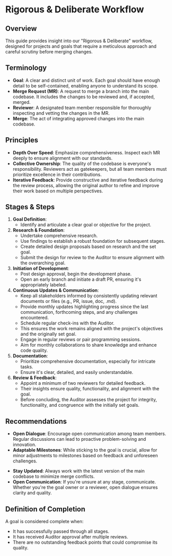 # Rigorous & Deliberate Workflow

## Overview

This guide provides insight into our "Rigorous & Deliberate" workflow, designed
for projects and goals that require a meticulous approach and careful scrutiny
before merging changes.

## Terminology

- **Goal**: A clear and distinct unit of work. Each goal should have enough
  detail to be self-contained, enabling anyone to understand its scope.
- **Merge Request (MR)**: A request to merge a branch into the main codebase. It
  includes the changes to be reviewed and, if accepted, merged.
- **Reviewer**: A designated team member responsible for thoroughly inspecting
  and vetting the changes in the MR.
- **Merge**: The act of integrating approved changes into the main codebase.

## Principles

- **Depth Over Speed**: Emphasize comprehensiveness. Inspect each MR deeply to
  ensure alignment with our standards.
- **Collective Ownership**: The quality of the codebase is everyone's
  responsibility. Reviewers act as gatekeepers, but all team members must
  prioritize excellence in their contributions.
- **Iterative Feedback**: Provide constructive and iterative feedback during the
  review process, allowing the original author to refine and improve their work
  based on multiple perspectives.

## Stages & Steps

1. **Goal Definition**: 
   * Identify and articulate a clear goal or objective for the project.
2. **Research & Foundation**:
   * Undertake comprehensive research.
   * Use findings to establish a robust foundation for subsequent stages.
   * Create detailed design proposals based on research and the set goal.
   * Submit the design for review to the Auditor to ensure alignment with the
     overarching goal.
3. **Initiation of Development**:
   * Post design approval, begin the development phase.
   * Open an early branch and initiate a draft PR, ensuring it's appropriately
     labeled.
4. **Continuous Updates & Communication**: 
   * Keep all stakeholders informed by consistently updating relevant documents
     or files (e.g., PR, issue, doc, .md).
   * Provide monthly updates highlighting progress since the last communication,
     forthcoming steps, and any challenges encountered.
   * Schedule regular check-ins with the Auditor.
   * This ensures the work remains aligned with the project's objectives and the
     originally set goal.
   * Engage in regular reviews or pair programming sessions.
   * Aim for monthly collaborations to share knowledge and enhance code quality.
5. **Documentation**:
   * Prioritize comprehensive documentation, especially for intricate tasks.
   * Ensure it's clear, detailed, and easily understandable.
6. **Review & Feedback**:
   * Appoint a minimum of two reviewers for detailed feedback.
   * Their insights ensure quality, functionality, and alignment with the goal.
   * Before concluding, the Auditor assesses the project for integrity,
     functionality, and congruence with the initially set goals.

## Recommendations

* **Open Dialogue**: Encourage open communication among team members. Regular
  discussions can lead to proactive problem-solving and innovation.
* **Adaptable Milestones**: While sticking to the goal is crucial, allow for
  minor adjustments to milestones based on feedback and unforeseen challenges.
- **Stay Updated**: Always work with the latest version of the main codebase to
  minimize merge conflicts.
- **Open Communication**: If you're unsure at any stage, communicate. Whether
  you're the goal owner or a reviewer, open dialogue ensures clarity and
  quality. 

## Definition of Completion

A goal is considered complete when:

- It has successfully passed through all stages.
- It has received Auditor approval after multiple reviews.
- There are no outstanding feedback points that could compromise its quality.

